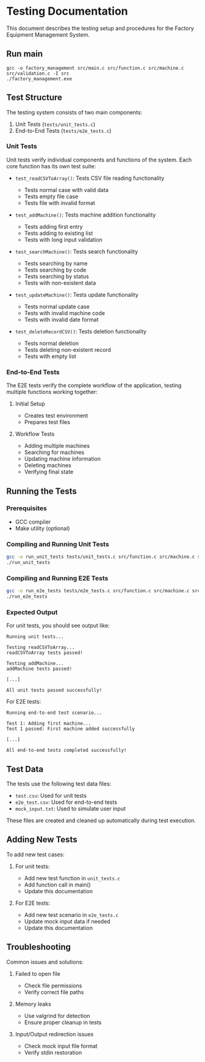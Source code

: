 # Testing Documentation

This document describes the testing setup and procedures for the Factory Equipment Management System.
## Run main
```
gcc -o factory_management src/main.c src/function.c src/machine.c src/validation.c -I src
./factory_management.exe
```
## Test Structure

The testing system consists of two main components:
1. Unit Tests (`tests/unit_tests.c`)
2. End-to-End Tests (`tests/e2e_tests.c`)

### Unit Tests

Unit tests verify individual components and functions of the system. Each core function has its own test suite:

- `test_readCSVToArray()`: Tests CSV file reading functionality
  - Tests normal case with valid data
  - Tests empty file case
  - Tests file with invalid format

- `test_addMachine()`: Tests machine addition functionality
  - Tests adding first entry
  - Tests adding to existing list
  - Tests with long input validation

- `test_searchMachine()`: Tests search functionality
  - Tests searching by name
  - Tests searching by code
  - Tests searching by status
  - Tests with non-existent data

- `test_updateMachine()`: Tests update functionality
  - Tests normal update case
  - Tests with invalid machine code
  - Tests with invalid date format

- `test_deleteRecordCSV()`: Tests deletion functionality
  - Tests normal deletion
  - Tests deleting non-existent record
  - Tests with empty list

### End-to-End Tests

The E2E tests verify the complete workflow of the application, testing multiple functions working together:

1. Initial Setup
   - Creates test environment
   - Prepares test files

2. Workflow Tests
   - Adding multiple machines
   - Searching for machines
   - Updating machine information
   - Deleting machines
   - Verifying final state

## Running the Tests

### Prerequisites
- GCC compiler
- Make utility (optional)

### Compiling and Running Unit Tests
```bash
gcc -o run_unit_tests tests/unit_tests.c src/function.c src/machine.c src/validation.c -I src
./run_unit_tests
```

### Compiling and Running E2E Tests
```bash
gcc -o run_e2e_tests tests/e2e_tests.c src/function.c src/machine.c src/validation.c -I src
./run_e2e_tests
```

### Expected Output

For unit tests, you should see output like:
```
Running unit tests...

Testing readCSVToArray...
readCSVToArray tests passed!

Testing addMachine...
addMachine tests passed!

[...]

All unit tests passed successfully!
```

For E2E tests:
```
Running end-to-end test scenario...

Test 1: Adding first machine...
Test 1 passed: First machine added successfully

[...]

All end-to-end tests completed successfully!
```

## Test Data

The tests use the following test data files:
- `test.csv`: Used for unit tests
- `e2e_test.csv`: Used for end-to-end tests
- `mock_input.txt`: Used to simulate user input

These files are created and cleaned up automatically during test execution.

## Adding New Tests

To add new test cases:

1. For unit tests:
   - Add new test function in `unit_tests.c`
   - Add function call in main()
   - Update this documentation

2. For E2E tests:
   - Add new test scenario in `e2e_tests.c`
   - Update mock input data if needed
   - Update this documentation

## Troubleshooting

Common issues and solutions:

1. Failed to open file
   - Check file permissions
   - Verify correct file paths

2. Memory leaks
   - Use valgrind for detection
   - Ensure proper cleanup in tests

3. Input/Output redirection issues
   - Check mock input file format
   - Verify stdin restoration